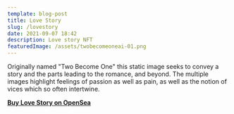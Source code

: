 ```yaml
---
template: blog-post
title: Love Story
slug: /lovestory
date: 2021-09-07 18:42
description: Love story NFT
featuredImage: /assets/twobecomeoneai-01.png
---
```

Originally named "Two Become One" this static image seeks to convey a story and the parts leading to the romance, and beyond. The multiple images highlight feelings of passion as well as pain, as well as the notion of vices which so often intertwine.

**[Buy Love Story on OpenSea](https://opensea.io/assets/0x495f947276749ce646f68ac8c248420045cb7b5e/75511496996509083340559006059282024395904634734945582606826898909549423493121)**